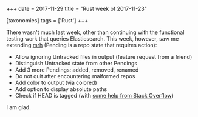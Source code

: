 +++
date = 2017-11-29
title = "Rust week of 2017-11-23"

[taxonomies]
tags = ['Rust']
+++

There wasn\'t much last week, other than continuing with the functional
testing work that queries Elasticsearch. This week, however, saw me
extending [mrh] (Pending is a repo state that requires action):

-   Allow ignoring Untracked files in output (feature request from a
    friend)
-   Distinguish Untracked state from other Pendings
-   Add 3 more Pendings: added, removed, renamed
-   Do not quit after encountering malformed repos
-   Add color to output (via colored)
-   Add option to display absolute paths
-   Check if HEAD is tagged (with [some help from Stack Overflow])

I am glad.

  [mrh]: https://crates.io/crates/mrh
  [some help from Stack Overflow]: https://stackoverflow.com/q/47500612/321731
